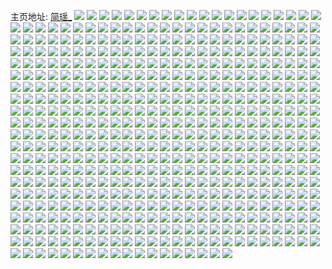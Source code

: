 主页地址: [简瑶_](https://weibo.com/u/2204021730) 
![](https://wx4.sinaimg.cn/mw2000/835eb3e2gy1g5ciz04fj4j215o3jihdv.jpg) 
![](https://wx4.sinaimg.cn/mw2000/835eb3e2gy1g5cj0kucewj215o730qvb.jpg) 
![](https://wx4.sinaimg.cn/mw2000/835eb3e2gy1g5cj1ikb1gj215o5wi4qt.jpg) 
![](https://wx4.sinaimg.cn/mw2000/835eb3e2gy1g5cjgpnnm9j215o3jihdv.jpg) 
![](https://wx4.sinaimg.cn/mw2000/835eb3e2gy1g5cjhhehxoj215o5wie86.jpg) 
![](https://wx4.sinaimg.cn/mw2000/835eb3e2gy1g5cjhwktffj22402401kz.jpg) 
![](https://wx4.sinaimg.cn/mw2000/835eb3e2gy1g5cji11sjoj20u00u0qre.jpg) 
![](https://wx4.sinaimg.cn/mw2000/835eb3e2gy1g5c3he47j6j22yo2yoqv6.jpg) 
![](https://wx4.sinaimg.cn/mw2000/835eb3e2gy1g5c3hmu6bkj2240240e81.jpg) 
![](https://wx4.sinaimg.cn/mw2000/835eb3e2gy1g5c3hy1nb8j2240240e82.jpg) 
![](https://wx4.sinaimg.cn/mw2000/835eb3e2gy1g5c3i5eyq2j2240240e82.jpg) 
![](https://wx4.sinaimg.cn/mw2000/835eb3e2gy1g5a1e1j3hyj20ek1o0kep.jpg) 
![](https://wx4.sinaimg.cn/mw2000/835eb3e2gy1g5a3wsjzvqj215o89i4qv.jpg) 
![](https://wx4.sinaimg.cn/mw2000/835eb3e2gy1g5a3xtzljej2240240hdt.jpg) 
![](https://wx4.sinaimg.cn/mw2000/835eb3e2gy1g5a45p1lkqj21o01o04qq.jpg) 
![](https://wx4.sinaimg.cn/mw2000/835eb3e2gy1g5a4785n7pj21o01o04qq.jpg) 
![](https://wx4.sinaimg.cn/mw2000/835eb3e2gy1g5anr39s6xj20u00u0n1q.jpg) 
![](https://wx4.sinaimg.cn/mw2000/835eb3e2gy1g5a491ntfnj2240240qv5.jpg) 
![](https://wx4.sinaimg.cn/mw2000/835eb3e2gy1g5a49yzwn1j2240240u0x.jpg) 
![](https://wx4.sinaimg.cn/mw2000/835eb3e2gy1g5a4jw1d45j21o01o0npe.jpg) 
![](https://wx4.sinaimg.cn/mw2000/835eb3e2gy1g59rxtnpmgj2240240b2a.jpg) 
![](https://wx4.sinaimg.cn/mw2000/835eb3e2gy1g59ryylkc1j2240240u0y.jpg) 
![](https://wx4.sinaimg.cn/mw2000/835eb3e2gy1g59rznj7xgj2240240e83.jpg) 
![](https://wx4.sinaimg.cn/mw2000/835eb3e2gy1g59s0ik3a8j2240240u0y.jpg) 
![](https://wx4.sinaimg.cn/mw2000/835eb3e2gy1g57wd789krj2240240hdt.jpg) 
![](https://wx4.sinaimg.cn/mw2000/835eb3e2gy1g57wd8hc0bj22402404q4.jpg) 
![](https://wx4.sinaimg.cn/mw2000/835eb3e2gy1g57wdafl3vj2240240kjl.jpg) 
![](https://wx4.sinaimg.cn/mw2000/835eb3e2gy1g57wdce4z6j2240240b29.jpg) 
![](https://wx4.sinaimg.cn/mw2000/835eb3e2gy1g57wdg9wl3j22402404qr.jpg) 
![](https://wx4.sinaimg.cn/mw2000/835eb3e2gy1g57wdkmsxrj2240240u0y.jpg) 
![](https://wx4.sinaimg.cn/mw2000/835eb3e2gy1g57wdnhdpyj2240240hdt.jpg) 
![](https://wx4.sinaimg.cn/mw2000/835eb3e2gy1g57wdqqp2dj2240240hdt.jpg) 
![](https://wx4.sinaimg.cn/mw2000/835eb3e2gy1g57wdw4bezj2240240e83.jpg) 
![](https://wx4.sinaimg.cn/mw2000/835eb3e2gy1g56g8ynfb6j2240240hdu.jpg) 
![](https://wx4.sinaimg.cn/mw2000/835eb3e2gy1g55k9mqw1aj2240240npf.jpg) 
![](https://wx4.sinaimg.cn/mw2000/835eb3e2gy1g54yn1vofij20u00u0ar7.jpg) 
![](https://wx4.sinaimg.cn/mw2000/835eb3e2gy1g534b0fex6j20u01t0kfm.jpg) 
![](https://wx4.sinaimg.cn/mw2000/835eb3e2gy1g51m86n21bj2240240npd.jpg) 
![](https://wx4.sinaimg.cn/mw2000/835eb3e2gy1g51m8791qlj2240240e81.jpg) 
![](https://wx4.sinaimg.cn/mw2000/835eb3e2gy1g4z4e37wi7j2240240npd.jpg) 
![](https://wx4.sinaimg.cn/mw2000/835eb3e2gy1g4z4e3sginj2240240kjl.jpg) 
![](https://wx4.sinaimg.cn/mw2000/835eb3e2gy1g4yh0b4tkej2240240kjl.jpg) 
![](https://wx4.sinaimg.cn/mw2000/835eb3e2gy1g4yh0eanxjj2240240kjl.jpg) 
![](https://wx4.sinaimg.cn/mw2000/835eb3e2gy1g4yh0fxttyj2240240npe.jpg) 
![](https://wx4.sinaimg.cn/mw2000/835eb3e2gy1g4yh0hknr1j2240240x6p.jpg) 
![](https://wx4.sinaimg.cn/mw2000/835eb3e2gy1g4yh0ixnacj2240240npe.jpg) 
![](https://wx4.sinaimg.cn/mw2000/835eb3e2gy1g4yh0jztg5j2240240kjl.jpg) 
![](https://wx4.sinaimg.cn/mw2000/835eb3e2gy1g4ux0bs0bhj22tc240e82.jpg) 
![](https://wx4.sinaimg.cn/mw2000/835eb3e2gy1g4ux0ckfgxj22tc2407wi.jpg) 
![](https://wx4.sinaimg.cn/mw2000/835eb3e2gy1g4rn92nemrj2175174x3f.jpg) 
![](https://wx4.sinaimg.cn/mw2000/835eb3e2gy1g4rn96kzudj20y11f0b29.jpg) 
![](https://wx4.sinaimg.cn/mw2000/835eb3e2gy1g4rnav03wpj22tc240qv8.jpg) 
![](https://wx4.sinaimg.cn/mw2000/835eb3e2gy1g4rnb6dg5fj22402407wh.jpg) 
![](https://wx4.sinaimg.cn/mw2000/835eb3e2gy1g4rncptrxwj215o3kce84.jpg) 
![](https://wx4.sinaimg.cn/mw2000/835eb3e2ly1g4rndgamfsj22402tchdu.jpg) 
![](https://wx4.sinaimg.cn/mw2000/835eb3e2ly1g4rndtf4i8j22tc2404qq.jpg) 
![](https://wx4.sinaimg.cn/mw2000/835eb3e2ly1g4rneqslv9j21o01o0e82.jpg) 
![](https://wx4.sinaimg.cn/mw2000/835eb3e2ly1g4rnfi5p14j22402401ky.jpg) 
![](https://wx4.sinaimg.cn/mw2000/835eb3e2ly1g4enqva956j20qn0gzmy2.jpg) 
![](https://wx4.sinaimg.cn/mw2000/835eb3e2ly1g4enqr30i1j20qo0gkq3p.jpg) 
![](https://wx4.sinaimg.cn/mw2000/835eb3e2gy1g4bck60t1wj2240240x6p.jpg) 
![](https://wx4.sinaimg.cn/mw2000/835eb3e2gy1g4bck6ym07j2240240npe.jpg) 
![](https://wx4.sinaimg.cn/mw2000/835eb3e2ly1g48wi5mn5hj2240240hdt.jpg) 
![](https://wx4.sinaimg.cn/mw2000/835eb3e2gy1g44ivuv1q7j2240240qv5.jpg) 
![](https://wx4.sinaimg.cn/mw2000/835eb3e2gy1g44ivw9w82j22402401ky.jpg) 
![](https://wx4.sinaimg.cn/mw2000/835eb3e2gy1g3fwhv5j08j20u00u0gpi.jpg) 
![](https://wx4.sinaimg.cn/mw2000/835eb3e2gy1g3f3mnx1snj2240240kjl.jpg) 
![](https://wx4.sinaimg.cn/mw2000/835eb3e2gy1g3f3n3dfiej20u00u0aes.jpg) 
![](https://wx4.sinaimg.cn/mw2000/835eb3e2ly1g30jejat8nj2240240u0x.jpg) 
![](https://wx4.sinaimg.cn/mw2000/835eb3e2ly1g30jek385zj2240240x6p.jpg) 
![](https://wx4.sinaimg.cn/mw2000/835eb3e2ly1g30jeld1rhj2240240b2a.jpg) 
![](https://wx4.sinaimg.cn/mw2000/835eb3e2ly1g30jemetu3j2240240qv6.jpg) 
![](https://wx4.sinaimg.cn/mw2000/835eb3e2ly1g30jenr0aoj2240240x6q.jpg) 
![](https://wx4.sinaimg.cn/mw2000/835eb3e2ly1g30jeosrrej2240240e81.jpg) 
![](https://wx4.sinaimg.cn/mw2000/835eb3e2ly1g30jeq3puoj2240240u0y.jpg) 
![](https://wx4.sinaimg.cn/mw2000/835eb3e2ly1g30jeredkrj22402404qr.jpg) 
![](https://wx4.sinaimg.cn/mw2000/835eb3e2ly1g30jfpp00bj20rs3xoqv6.jpg) 
![](https://wx4.sinaimg.cn/mw2000/835eb3e2gy1g2xz17oj9nj20u00u0q71.jpg) 
![](https://wx4.sinaimg.cn/mw2000/835eb3e2gy1g2xz1exkc6j20u0140434.jpg) 
![](https://wx4.sinaimg.cn/mw2000/835eb3e2gy1g2xz239xjkj20qo0qojw5.jpg) 
![](https://wx4.sinaimg.cn/mw2000/835eb3e2gy1g2e4lcmocrj22tc240kjm.jpg) 
![](https://wx4.sinaimg.cn/mw2000/835eb3e2gy1g21en8jtr0j22tc240b2c.jpg) 
![](https://wx4.sinaimg.cn/mw2000/835eb3e2gy1g21en9uz3kj22402tckjo.jpg) 
![](https://wx4.sinaimg.cn/mw2000/835eb3e2gy1g21enashs1j23y82yonpe.jpg) 
![](https://wx4.sinaimg.cn/mw2000/835eb3e2gy1g1d62oq2mxj23402c07qw.jpg) 
![](https://wx4.sinaimg.cn/mw2000/835eb3e2ly1g0xtkpccdaj22c02c0hdu.jpg) 
![](https://wx4.sinaimg.cn/mw2000/835eb3e2ly1g0xtksaoaij22c02c0npe.jpg) 
![](https://wx4.sinaimg.cn/mw2000/835eb3e2ly1g0xtkt2fiqj21zt1zt4qp.jpg) 
![](https://wx4.sinaimg.cn/mw2000/835eb3e2ly1g0xtktnnqnj216c0s4dst.jpg) 
![](https://wx4.sinaimg.cn/mw2000/835eb3e2ly1g0xtkuhvg5j22c02c0qv5.jpg) 
![](https://wx4.sinaimg.cn/mw2000/835eb3e2ly1g0xtkvgfttj22c02c0ayk.jpg) 
![](https://wx4.sinaimg.cn/mw2000/835eb3e2ly1g0xtkwrgikj22c02c0dye.jpg) 
![](https://wx4.sinaimg.cn/mw2000/835eb3e2ly1g0xtkxqjmtj21o027uhdd.jpg) 
![](https://wx4.sinaimg.cn/mw2000/835eb3e2ly1g0xtprdgtkj22c02c0b29.jpg) 
![](https://wx4.sinaimg.cn/mw2000/835eb3e2ly1g0wzj5nbagj224824h7g9.jpg) 
![](https://wx4.sinaimg.cn/mw2000/835eb3e2gy1g0r4b8l4zwj22c02c0e81.jpg) 
![](https://wx4.sinaimg.cn/mw2000/835eb3e2gy1g0r4b7kecvj23402c0u0x.jpg) 
![](https://wx4.sinaimg.cn/mw2000/835eb3e2gy1g0r4b9c9buj23402c01ky.jpg) 
![](https://wx4.sinaimg.cn/mw2000/835eb3e2gy1g0r4b9xty3j22c02c07wh.jpg) 
![](https://wx4.sinaimg.cn/mw2000/835eb3e2gy1g0op27va7ej20yi0iyjw2.jpg) 
![](https://wx4.sinaimg.cn/mw2000/835eb3e2gy1g0hodt4t7wj22c02c0npe.jpg) 
![](https://wx4.sinaimg.cn/mw2000/835eb3e2gy1g0gvtigqsvj21400u07wh.jpg) 
![](https://wx4.sinaimg.cn/mw2000/835eb3e2gy1fyaooch8ioj20m80m8gnb.jpg) 
![](https://wx4.sinaimg.cn/mw2000/835eb3e2gy1fxy0fnatj0j20sg11xnpd.jpg) 
![](https://wx4.sinaimg.cn/mw2000/835eb3e2gy1fxy0forf63j20sg1eke81.jpg) 
![](https://wx4.sinaimg.cn/mw2000/835eb3e2gy1fxy0fpshu7j20sg11x7wh.jpg) 
![](https://wx4.sinaimg.cn/mw2000/835eb3e2gy1fxy0fqfchdj20sg0lch5u.jpg) 
![](https://wx4.sinaimg.cn/mw2000/835eb3e2gy1fxy0fr5m8rj20sg11xb29.jpg) 
![](https://wx4.sinaimg.cn/mw2000/835eb3e2gy1fxy0flklokj20sg11xe81.jpg) 
![](https://wx4.sinaimg.cn/mw2000/835eb3e2gy1fxy0frtkouj20sg0sg1kx.jpg) 
![](https://wx4.sinaimg.cn/mw2000/835eb3e2gy1fxy0fsj1wfj20sg0sg4qp.jpg) 
![](https://wx4.sinaimg.cn/mw2000/835eb3e2gy1fxy0ftl4xpj20sg0sgb29.jpg) 
![](https://wx4.sinaimg.cn/mw2000/835eb3e2gy1fxsrhwb2hvj20sg11xkjl.jpg) 
![](https://wx4.sinaimg.cn/mw2000/835eb3e2gy1fxsrhwzaigj20sg0lcazc.jpg) 
![](https://wx4.sinaimg.cn/mw2000/835eb3e2gy1fxsrhxiqlwj20sg0lcqqu.jpg) 
![](https://wx4.sinaimg.cn/mw2000/835eb3e2gy1fxsrhu2qiij20sg0lcdul.jpg) 
![](https://wx4.sinaimg.cn/mw2000/835eb3e2gy1fxsri001u2j20sg0sg76c.jpg) 
![](https://wx4.sinaimg.cn/mw2000/835eb3e2gy1fxsrhxzgy2j20sg0sgh8j.jpg) 
![](https://wx4.sinaimg.cn/mw2000/835eb3e2gy1fxsrhyem8dj20sg0sg4ju.jpg) 
![](https://wx4.sinaimg.cn/mw2000/835eb3e2gy1fxsrhz0tpvj20sg1ekkjl.jpg) 
![](https://wx4.sinaimg.cn/mw2000/835eb3e2gy1fxsrhzqattj20sg1ekb29.jpg) 
![](https://wx4.sinaimg.cn/mw2000/835eb3e2gy1fxom6ig31qj22c02c0qv5.jpg) 
![](https://wx4.sinaimg.cn/mw2000/835eb3e2gy1fxguwhmpdkj22c0340b29.jpg) 
![](https://wx4.sinaimg.cn/mw2000/835eb3e2gy1fxguwiqshqj22c0340kjl.jpg) 
![](https://wx4.sinaimg.cn/mw2000/835eb3e2gy1fxguwgi2qbj22c03404qq.jpg) 
![](https://wx4.sinaimg.cn/mw2000/835eb3e2gy1fxa7lt86v5j22c02c04qp.jpg) 
![](https://wx4.sinaimg.cn/mw2000/835eb3e2gy1fxa7ls791bj22c02c07wh.jpg) 
![](https://wx4.sinaimg.cn/mw2000/835eb3e2gy1fxa7ltw03dj22c02c07wh.jpg) 
![](https://wx4.sinaimg.cn/mw2000/835eb3e2gy1fxa7lv2cylj22c02c07wh.jpg) 
![](https://wx4.sinaimg.cn/mw2000/835eb3e2gy1fxa7lw4jcfj23402c07wi.jpg) 
![](https://wx4.sinaimg.cn/mw2000/835eb3e2gy1fxa7ludewoj20yi12c4cr.jpg) 
![](https://wx4.sinaimg.cn/mw2000/835eb3e2gy1fwxan9bls6j20yi1pcx6w.jpg) 
![](https://wx4.sinaimg.cn/mw2000/835eb3e2gy1fwv3rh0ljgj23402c0e83.jpg) 
![](https://wx4.sinaimg.cn/mw2000/835eb3e2gy1fwv3rirzu1j23402c0hdu.jpg) 
![](https://wx4.sinaimg.cn/mw2000/835eb3e2gy1fwp6eo7aywj22c03401ky.jpg) 
![](https://wx4.sinaimg.cn/mw2000/835eb3e2gy1fwp6f6jogqj22c03404qp.jpg) 
![](https://wx4.sinaimg.cn/mw2000/835eb3e2gy1fw7tzwe2jaj22c02c07wi.jpg) 
![](https://wx4.sinaimg.cn/mw2000/835eb3e2gy1fw7tzxjuy5j22c02c0u0x.jpg) 
![](https://wx4.sinaimg.cn/mw2000/835eb3e2gy1fw7tzycolhj22c0340qv6.jpg) 
![](https://wx4.sinaimg.cn/mw2000/835eb3e2gy1fw7tzzarf3j22c03407wi.jpg) 
![](https://wx4.sinaimg.cn/mw2000/835eb3e2gy1fw7u0udr5ej22c02c0hdu.jpg) 
![](https://wx4.sinaimg.cn/mw2000/835eb3e2gy1fw7u0v85izj22c02c0b2a.jpg) 
![](https://wx4.sinaimg.cn/mw2000/835eb3e2gy1fw7jgn7q44j218w0u0gx7.jpg) 
![](https://wx4.sinaimg.cn/mw2000/835eb3e2gy1fw6vvp2pahj22c0340e83.jpg) 
![](https://wx4.sinaimg.cn/mw2000/835eb3e2gy1fw6vvqhtbij22c0340b2b.jpg) 
![](https://wx4.sinaimg.cn/mw2000/835eb3e2gy1fw6vvnnj27j22by2c0x6q.jpg) 
![](https://wx4.sinaimg.cn/mw2000/835eb3e2gy1fw3grhmr47j21sg1sgakp.jpg) 
![](https://wx4.sinaimg.cn/mw2000/835eb3e2gy1fw279k8trqj22c02c0x6p.jpg) 
![](https://wx4.sinaimg.cn/mw2000/835eb3e2gy1fw279lcu8ej22c02c0x6p.jpg) 
![](https://wx4.sinaimg.cn/mw2000/835eb3e2gy1fvw9p9jl3hj20u00u0q72.jpg) 
![](https://wx4.sinaimg.cn/mw2000/835eb3e2gy1fvw9pav6ftj22c02c01kx.jpg) 
![](https://wx4.sinaimg.cn/mw2000/835eb3e2gy1fvw9pcf5d5j20yi0yi7wh.jpg) 
![](https://wx4.sinaimg.cn/mw2000/835eb3e2gy1fvw9r9wuwej22c02c07wi.jpg) 
![](https://wx4.sinaimg.cn/mw2000/835eb3e2gy1fvw2hbtqoej20zk1er462.jpg) 
![](https://wx4.sinaimg.cn/mw2000/835eb3e2gy1fvvbprk37hj22c02c04qp.jpg) 
![](https://wx4.sinaimg.cn/mw2000/835eb3e2gy1fvvbptn900j22c02c01kx.jpg) 
![](https://wx4.sinaimg.cn/mw2000/835eb3e2gy1fvvbpwc60hj22c02c0e81.jpg) 
![](https://wx4.sinaimg.cn/mw2000/835eb3e2gy1fvvbq0tat0j22c02c07wi.jpg) 
![](https://wx4.sinaimg.cn/mw2000/835eb3e2gy1fvvbq4li3kj22bz2d3b2a.jpg) 
![](https://wx4.sinaimg.cn/mw2000/835eb3e2gy1fvvbq6je0kj22c02c0e81.jpg) 
![](https://wx4.sinaimg.cn/mw2000/835eb3e2gy1fvvbq8hmd4j22c02c0npd.jpg) 
![](https://wx4.sinaimg.cn/mw2000/835eb3e2gy1fvvbqbxph8j20rs1ko4qq.jpg) 
![](https://wx4.sinaimg.cn/mw2000/835eb3e2gy1fvvbppdb2pj22c03401l0.jpg) 
![](https://wx4.sinaimg.cn/mw2000/835eb3e2gy1fvubm631r8j20qo0ojtbx.jpg) 
![](https://wx4.sinaimg.cn/mw2000/835eb3e2gy1fvubm3m6ovj22c02c04qp.jpg) 
![](https://wx4.sinaimg.cn/mw2000/835eb3e2gy1fvubm5dowfj22c02c0b29.jpg) 
![](https://wx4.sinaimg.cn/mw2000/835eb3e2gy1fvubm2313xj22c02c07wh.jpg) 
![](https://wx4.sinaimg.cn/mw2000/835eb3e2gy1fvubm7rlhbj22c02c0u0x.jpg) 
![](https://wx4.sinaimg.cn/mw2000/835eb3e2gy1fvubm9szikj22c02c0x6p.jpg) 
![](https://wx4.sinaimg.cn/mw2000/835eb3e2gy1fvubmc4gi2j22c02c01ky.jpg) 
![](https://wx4.sinaimg.cn/mw2000/835eb3e2gy1fvubmsl3x3j22c02c0qv5.jpg) 
![](https://wx4.sinaimg.cn/mw2000/835eb3e2gy1fvubmh5x3ej22c02c07wi.jpg) 
![](https://wx4.sinaimg.cn/mw2000/835eb3e2gy1fvtxsx9un5j20rs1kob2a.jpg) 
![](https://wx4.sinaimg.cn/mw2000/835eb3e2gy1fvtxssqdutj20rs1koe82.jpg) 
![](https://wx4.sinaimg.cn/mw2000/835eb3e2gy1fvtxsvmr4ej20rs1ko4qq.jpg) 
![](https://wx4.sinaimg.cn/mw2000/835eb3e2gy1fvtxsz6mzaj20rs1ko4qq.jpg) 
![](https://wx4.sinaimg.cn/mw2000/835eb3e2gy1fvtxt2mc68j22bz2cc1kx.jpg) 
![](https://wx4.sinaimg.cn/mw2000/835eb3e2gy1fvtxt3wv3mj22c02c0b29.jpg) 
![](https://wx4.sinaimg.cn/mw2000/835eb3e2gy1fvtxt19omfj20rs1kox6p.jpg) 
![](https://wx4.sinaimg.cn/mw2000/835eb3e2gy1fvtxt63piaj20rs2d11kz.jpg) 
![](https://wx4.sinaimg.cn/mw2000/835eb3e2gy1fvtxt85pchj20rs2d1hdv.jpg) 
![](https://wx4.sinaimg.cn/mw2000/835eb3e2gy1fvrzwu44cxj20rs2bb000.jpg) 
![](https://wx4.sinaimg.cn/mw2000/835eb3e2gy1fvrzwxafbsj20rs334e84.jpg) 
![](https://wx4.sinaimg.cn/mw2000/835eb3e2gy1fvrzwz1wxjj20rs1cnx6p.jpg) 
![](https://wx4.sinaimg.cn/mw2000/835eb3e2gy1fvrzx0w9zjj20rs1jk4qq.jpg) 
![](https://wx4.sinaimg.cn/mw2000/835eb3e2gy1fvrzwqf1cmj20rs3dru10.jpg) 
![](https://wx4.sinaimg.cn/mw2000/835eb3e2gy1fvrzx7c7sej22c02c0qv5.jpg) 
![](https://wx4.sinaimg.cn/mw2000/835eb3e2gy1fvrzx9senmj22c02c0b1q.jpg) 
![](https://wx4.sinaimg.cn/mw2000/835eb3e2gy1fvs00398hfj22c02c0b29.jpg) 
![](https://wx4.sinaimg.cn/mw2000/835eb3e2gy1fvs005ldq2j21o027vqv7.jpg) 
![](https://wx4.sinaimg.cn/mw2000/835eb3e2gy1fvnw8uz4w0j22c02c0hdt.jpg) 
![](https://wx4.sinaimg.cn/mw2000/835eb3e2gy1fvlyut8bk0j22c02c0hdt.jpg) 
![](https://wx4.sinaimg.cn/mw2000/835eb3e2gy1fvborwj42tj222w22wx6p.jpg) 
![](https://wx4.sinaimg.cn/mw2000/835eb3e2gy1fvbot177lxj20u00u075i.jpg) 
![](https://wx4.sinaimg.cn/mw2000/835eb3e2gy1fv9e5ys33yj20yi0yi4qp.jpg) 
![](https://wx4.sinaimg.cn/mw2000/835eb3e2gy1fv730npf9rj22c02c01ky.jpg) 
![](https://wx4.sinaimg.cn/mw2000/835eb3e2gy1fv730ognusj22c02c0u0x.jpg) 
![](https://wx4.sinaimg.cn/mw2000/835eb3e2gy1fv730mxkxhj224h24hu0x.jpg) 
![](https://wx4.sinaimg.cn/mw2000/835eb3e2gy1fv730p8nlsj223h23hx6p.jpg) 
![](https://wx4.sinaimg.cn/mw2000/835eb3e2gy1fv03d8a4r8j225r1mc4qp.jpg) 
![](https://wx4.sinaimg.cn/mw2000/835eb3e2gy1fv03d91u0hj225r1mc1kx.jpg) 
![](https://wx4.sinaimg.cn/mw2000/835eb3e2gy1fv03da1t8dj22c02c0npd.jpg) 
![](https://wx4.sinaimg.cn/mw2000/835eb3e2gy1fv03dal53dj20zk0k042y.jpg) 
![](https://wx4.sinaimg.cn/mw2000/835eb3e2gy1fv03db5ed7j21mc1mcdxz.jpg) 
![](https://wx4.sinaimg.cn/mw2000/835eb3e2gy1fv03dhjjqlj20u00u07wh.jpg) 
![](https://wx4.sinaimg.cn/mw2000/835eb3e2gy1fuxhsc4hyjj20yi0wd4fh.jpg) 
![](https://wx4.sinaimg.cn/mw2000/835eb3e2gy1fuvdp1zzhjj22c02c01kz.jpg) 
![](https://wx4.sinaimg.cn/mw2000/835eb3e2gy1fuvdp3n0v5j22c02c0kjn.jpg) 
![](https://wx4.sinaimg.cn/mw2000/835eb3e2gy1fuvdp56ttkj22c0340hdv.jpg) 
![](https://wx4.sinaimg.cn/mw2000/835eb3e2gy1fuvdp6xaw3j22c0340x6p.jpg) 
![](https://wx4.sinaimg.cn/mw2000/835eb3e2gy1fuvdp84mj4j23402c0hdu.jpg) 
![](https://wx4.sinaimg.cn/mw2000/835eb3e2gy1fuvdp9mlbsj22c02c04qq.jpg) 
![](https://wx4.sinaimg.cn/mw2000/835eb3e2gy1fuvdpc359xj22c0340x6s.jpg) 
![](https://wx4.sinaimg.cn/mw2000/835eb3e2gy1fuvdpe8lv4j22c0340e82.jpg) 
![](https://wx4.sinaimg.cn/mw2000/835eb3e2gy1fuvdphyj5fj22c0340qv6.jpg) 
![](https://wx4.sinaimg.cn/mw2000/835eb3e2ly1fuqmda4hm1j23402c04op.jpg) 
![](https://wx4.sinaimg.cn/mw2000/835eb3e2ly1fuqmd86sn9j23402c0tu6.jpg) 
![](https://wx4.sinaimg.cn/mw2000/835eb3e2ly1fuqmdcg4iqj22c0340kb1.jpg) 
![](https://wx4.sinaimg.cn/mw2000/835eb3e2gy1fuo3tt53a8j20k00sd1kx.jpg) 
![](https://wx4.sinaimg.cn/mw2000/835eb3e2gy1fumcipq4xij22c0340kjm.jpg) 
![](https://wx4.sinaimg.cn/mw2000/835eb3e2gy1fuf4h8ctz7j22c02c01ky.jpg) 
![](https://wx4.sinaimg.cn/mw2000/835eb3e2gy1fuf4h8zli1j22c02c07wi.jpg) 
![](https://wx4.sinaimg.cn/mw2000/835eb3e2gy1fuf4h9pln4j22c02c0u0x.jpg) 
![](https://wx4.sinaimg.cn/mw2000/835eb3e2gy1fuf4hao8sxj22c02c07wi.jpg) 
![](https://wx4.sinaimg.cn/mw2000/835eb3e2gy1fuf4hbd4okj22c02c01ky.jpg) 
![](https://wx4.sinaimg.cn/mw2000/835eb3e2gy1fuf4h7i88aj22c02c0npd.jpg) 
![](https://wx4.sinaimg.cn/mw2000/835eb3e2gy1fudvr91903j22c02c0u0z.jpg) 
![](https://wx4.sinaimg.cn/mw2000/835eb3e2gy1fudvraf9fbj22c02c0b2c.jpg) 
![](https://wx4.sinaimg.cn/mw2000/835eb3e2gy1fucpyv7y9ij22c0340hdu.jpg) 
![](https://wx4.sinaimg.cn/mw2000/835eb3e2gy1fucpytthqpj22c0340kjm.jpg) 
![](https://wx4.sinaimg.cn/mw2000/835eb3e2gy1fucpywqc5qj22c0340e4t.jpg) 
![](https://wx4.sinaimg.cn/mw2000/835eb3e2gy1fu8541i87rj22c02c0hdt.jpg) 
![](https://wx4.sinaimg.cn/mw2000/835eb3e2gy1fu8546r4lmj22c02c0kjl.jpg) 
![](https://wx4.sinaimg.cn/mw2000/835eb3e2gy1fu854a8v4hj21xp1xp4qp.jpg) 
![](https://wx4.sinaimg.cn/mw2000/835eb3e2gy1fu4yn5mgvfj20yi0yi1kx.jpg) 
![](https://wx4.sinaimg.cn/mw2000/835eb3e2gy1ftw9dpkx2wj20vs0tywjh.jpg) 
![](https://wx4.sinaimg.cn/mw2000/835eb3e2gy1ftum2xq3irj20yi1a07wi.jpg) 
![](https://wx4.sinaimg.cn/mw2000/835eb3e2gy1ftlc7txjzej21bf0qo788.jpg) 
![](https://wx4.sinaimg.cn/mw2000/835eb3e2gy1fthdx4kcegj220r20r17x.jpg) 
![](https://wx4.sinaimg.cn/mw2000/835eb3e2gy1fthdx3dwqvj21pi1pin7d.jpg) 
![](https://wx4.sinaimg.cn/mw2000/835eb3e2gy1fthdx5jp24j22c02c0ni1.jpg) 
![](https://wx4.sinaimg.cn/mw2000/835eb3e2gy1ftc2ld1xczj21sg1sgnpf.jpg) 
![](https://wx4.sinaimg.cn/mw2000/835eb3e2gy1ftc2liahqpj21hf1z4qv7.jpg) 
![](https://wx4.sinaimg.cn/mw2000/835eb3e2gy1ftc2ln5438j21hf1z41l0.jpg) 
![](https://wx4.sinaimg.cn/mw2000/835eb3e2gy1ftc2loxmtgj21hf1z4b29.jpg) 
![](https://wx4.sinaimg.cn/mw2000/835eb3e2gy1ftc2lu47tcj21sg1sgb2c.jpg) 
![](https://wx4.sinaimg.cn/mw2000/835eb3e2gy1ftc2lv0ucjj21sg1sg4gm.jpg) 
![](https://wx4.sinaimg.cn/mw2000/835eb3e2gy1ftc2ofl8u3j20yi1pckjr.jpg) 
![](https://wx4.sinaimg.cn/mw2000/835eb3e2gy1ftc2ohxgucj20yi1jx4qq.jpg) 
![](https://wx4.sinaimg.cn/mw2000/835eb3e2gy1ftc2piyzvuj21mc1mcker.jpg) 
![](https://wx4.sinaimg.cn/mw2000/835eb3e2gy1ft9jgqhqqdj23402c0kjl.jpg) 
![](https://wx4.sinaimg.cn/mw2000/835eb3e2gy1ft9jgs2jsnj23402c0hdt.jpg) 
![](https://wx4.sinaimg.cn/mw2000/835eb3e2gy1ft9jgufatdj23402c0qv5.jpg) 
![](https://wx4.sinaimg.cn/mw2000/835eb3e2gy1ft9jgo5gk8j21sg1sge83.jpg) 
![](https://wx4.sinaimg.cn/mw2000/835eb3e2gy1ft9jkjkmq8j22c02c0e81.jpg) 
![](https://wx4.sinaimg.cn/mw2000/835eb3e2gy1ft9jkrbl8bj21mc1mc1kx.jpg) 
![](https://wx4.sinaimg.cn/mw2000/835eb3e2gy1ft8hrdtkknj22c02c0qv5.jpg) 
![](https://wx4.sinaimg.cn/mw2000/835eb3e2gy1ft4mgjlbg1j23402c0npe.jpg) 
![](https://wx4.sinaimg.cn/mw2000/835eb3e2gy1ft4mgzq8odj22c0340kjm.jpg) 
![](https://wx4.sinaimg.cn/mw2000/835eb3e2gy1ft4mjqwffbj22c02c07wh.jpg) 
![](https://wx4.sinaimg.cn/mw2000/835eb3e2gy1ft4mjp65a3j22c0340b2a.jpg) 
![](https://wx4.sinaimg.cn/mw2000/835eb3e2gy1ft4mjtanapj20yi1a0npd.jpg) 
![](https://wx4.sinaimg.cn/mw2000/835eb3e2gy1ft4mjuopa8j22c02c01kx.jpg) 
![](https://wx4.sinaimg.cn/mw2000/835eb3e2gy1ft0amofaj8j20yi0lfafo.jpg) 
![](https://wx4.sinaimg.cn/mw2000/835eb3e2gy1ft0amnqvb0j20yi1pcnpi.jpg) 
![](https://wx4.sinaimg.cn/mw2000/835eb3e2gy1ft0an336a9j20yi1pcdl6.jpg) 
![](https://wx4.sinaimg.cn/mw2000/835eb3e2gy1fstmkw1l2gj22c02c0b2f.jpg) 
![](https://wx4.sinaimg.cn/mw2000/835eb3e2gy1fsr9qg7rmrj23402c0b29.jpg) 
![](https://wx4.sinaimg.cn/mw2000/835eb3e2gy1fsm2jgkh6fj22c03401kx.jpg) 
![](https://wx4.sinaimg.cn/mw2000/835eb3e2gy1fsm2jjcfxzj22c0340x6p.jpg) 
![](https://wx4.sinaimg.cn/mw2000/835eb3e2gy1fsm2jl5usmj22c03404qp.jpg) 
![](https://wx4.sinaimg.cn/mw2000/835eb3e2gy1fsm2jefk9nj22c0340npe.jpg) 
![](https://wx4.sinaimg.cn/mw2000/835eb3e2gy1fsm2jnt645j22c0340qv5.jpg) 
![](https://wx4.sinaimg.cn/mw2000/835eb3e2gy1fsm2jpiu4ej22c0340hcv.jpg) 
![](https://wx4.sinaimg.cn/mw2000/835eb3e2gy1fsl8fkh3l3j22c02c0qqo.jpg) 
![](https://wx4.sinaimg.cn/mw2000/835eb3e2gy1fsl8f5xmf2j22c02c0u0x.jpg) 
![](https://wx4.sinaimg.cn/mw2000/835eb3e2gy1fsl8ff33n5j23402c0npe.jpg) 
![](https://wx4.sinaimg.cn/mw2000/835eb3e2gy1fsl8f8shdcj22c0340hdu.jpg) 
![](https://wx4.sinaimg.cn/mw2000/835eb3e2gy1fsl8fiozcrj22c0340u0y.jpg) 
![](https://wx4.sinaimg.cn/mw2000/835eb3e2gy1fsl8fc3h65j22c0340npe.jpg) 
![](https://wx4.sinaimg.cn/mw2000/835eb3e2gy1fshjo14pm1j22c02c0nnk.jpg) 
![](https://wx4.sinaimg.cn/mw2000/835eb3e2gy1fsfmyixvtuj21hf1z4qv7.jpg) 
![](https://wx4.sinaimg.cn/mw2000/835eb3e2gy1fsfmyt2hyaj21sg2dsb2e.jpg) 
![](https://wx4.sinaimg.cn/mw2000/835eb3e2gy1fsfmyaq3tqj22aw3401l0.jpg) 
![](https://wx4.sinaimg.cn/mw2000/835eb3e2gy1fsfn32xri9j213i13iage.jpg) 
![](https://wx4.sinaimg.cn/mw2000/835eb3e2gy1fsfmzratbyj22c02c0u0x.jpg) 
![](https://wx4.sinaimg.cn/mw2000/835eb3e2gy1fsfmyc90g7j21mc1mcni3.jpg) 
![](https://wx4.sinaimg.cn/mw2000/835eb3e2gy1fsfn0q7n8yj20u0140tdc.jpg) 
![](https://wx4.sinaimg.cn/mw2000/835eb3e2gy1fsfmycv547j20u014044e.jpg) 
![](https://wx4.sinaimg.cn/mw2000/835eb3e2gy1fsfmzru8gtj20ku0kuq5p.jpg) 
![](https://wx4.sinaimg.cn/mw2000/835eb3e2gy1frzcc86rn0j22c02c0hdt.jpg) 
![](https://wx4.sinaimg.cn/mw2000/835eb3e2gy1frzcca7y0wj22c02c01ky.jpg) 
![](https://wx4.sinaimg.cn/mw2000/835eb3e2gy1frzcccldx4j22c02c04qq.jpg) 
![](https://wx4.sinaimg.cn/mw2000/835eb3e2gy1frzccea7olj22c02c0kjl.jpg) 
![](https://wx4.sinaimg.cn/mw2000/835eb3e2gy1frzcc65hvdj22c02c0qv5.jpg) 
![](https://wx4.sinaimg.cn/mw2000/835eb3e2gy1frzcchu3tfj22c02c07wi.jpg) 
![](https://wx4.sinaimg.cn/mw2000/835eb3e2gy1frzccjlgmsj22c02c04qq.jpg) 
![](https://wx4.sinaimg.cn/mw2000/835eb3e2gy1frzcclkpn4j22c02c0u0x.jpg) 
![](https://wx4.sinaimg.cn/mw2000/835eb3e2gy1frzccmznzfj22c02c0qv5.jpg) 
![](https://wx4.sinaimg.cn/mw2000/835eb3e2gy1fryy8e9npjj20sg0sgq6j.jpg) 
![](https://wx4.sinaimg.cn/mw2000/835eb3e2gy1frx4iidtbpj21mc25r4qp.jpg) 
![](https://wx4.sinaimg.cn/mw2000/835eb3e2gy1frx4izeab6j21e0140gyi.jpg) 
![](https://wx4.sinaimg.cn/mw2000/835eb3e2gy1frx4iyog2oj22c02c0x6p.jpg) 
![](https://wx4.sinaimg.cn/mw2000/835eb3e2gy1frx4wz7gfmj22c02c0x6p.jpg) 
![](https://wx4.sinaimg.cn/mw2000/835eb3e2gy1frx4zj4tv2j20np0noaax.jpg) 
![](https://wx4.sinaimg.cn/mw2000/835eb3e2gy1frx4x0b8nyj22c02c01kx.jpg) 
![](https://wx4.sinaimg.cn/mw2000/835eb3e2gy1frx4x2mdgij22c02c0kjl.jpg) 
![](https://wx4.sinaimg.cn/mw2000/835eb3e2gy1frx4wwnddlj22c02c0kjl.jpg) 
![](https://wx4.sinaimg.cn/mw2000/835eb3e2gy1frx4x5mezyj22c02c0kjm.jpg) 
![](https://wx4.sinaimg.cn/mw2000/835eb3e2gy1frvy0idj9vj22c02c01ky.jpg) 
![](https://wx4.sinaimg.cn/mw2000/835eb3e2gy1frvy0knvm0j22c02c0qv5.jpg) 
![](https://wx4.sinaimg.cn/mw2000/835eb3e2gy1frvy0mwd3zj22c02c04qq.jpg) 
![](https://wx4.sinaimg.cn/mw2000/835eb3e2gy1frvy0p75c2j22c0340x6p.jpg) 
![](https://wx4.sinaimg.cn/mw2000/835eb3e2gy1frvy0rih0dj22c03404qq.jpg) 
![](https://wx4.sinaimg.cn/mw2000/835eb3e2gy1frvy0gaz6gj20u01hcwud.jpg) 
![](https://wx4.sinaimg.cn/mw2000/835eb3e2gy1frtmxuc3z4j22c02c0u0y.jpg) 
![](https://wx4.sinaimg.cn/mw2000/835eb3e2gy1frq7rc06l2j21w62iohcc.jpg) 
![](https://wx4.sinaimg.cn/mw2000/835eb3e2gy1frq7wmumsxj217f17fdqe.jpg) 
![](https://wx4.sinaimg.cn/mw2000/835eb3e2gy1frp5acraohj21hc1z4hdt.jpg) 
![](https://wx4.sinaimg.cn/mw2000/835eb3e2gy1frp5aecr3ij21hc1z4e81.jpg) 
![](https://wx4.sinaimg.cn/mw2000/835eb3e2gy1frp5afytayj21hc1z4hdt.jpg) 
![](https://wx4.sinaimg.cn/mw2000/835eb3e2gy1frp5aotil3j21hc1hcqv6.jpg) 
![](https://wx4.sinaimg.cn/mw2000/835eb3e2gy1frp5aign9ij22c02c01ky.jpg) 
![](https://wx4.sinaimg.cn/mw2000/835eb3e2gy1frp5alyfm1j21hc1hce82.jpg) 
![](https://wx4.sinaimg.cn/mw2000/835eb3e2gy1frp5aj3qjmj20yi0yitef.jpg) 
![](https://wx4.sinaimg.cn/mw2000/835eb3e2gy1frp5arkp5aj212y12vwtg.jpg) 
![](https://wx4.sinaimg.cn/mw2000/835eb3e2gy1frp5aqnmagj21hc1z4e81.jpg) 
![](https://wx4.sinaimg.cn/mw2000/835eb3e2gy1fro0tlx5vgj20rs36tnpi.jpg) 
![](https://wx4.sinaimg.cn/mw2000/835eb3e2gy1fro0ttpk7aj20rs3fynph.jpg) 
![](https://wx4.sinaimg.cn/mw2000/835eb3e2gy1fro0tedr6aj20u00u0tht.jpg) 
![](https://wx4.sinaimg.cn/mw2000/835eb3e2gy1fro0tylt77j21sg2ds4qp.jpg) 
![](https://wx4.sinaimg.cn/mw2000/835eb3e2gy1fro0u2su6tj22as2twnpf.jpg) 
![](https://wx4.sinaimg.cn/mw2000/835eb3e2gy1fro0vrv6l0j20yi1pcay1.jpg) 
![](https://wx4.sinaimg.cn/mw2000/835eb3e2gy1frmd0ty39ej22io2iou0y.jpg) 
![](https://wx4.sinaimg.cn/mw2000/835eb3e2gy1frmd0w503tj22io2io1ky.jpg) 
![](https://wx4.sinaimg.cn/mw2000/835eb3e2gy1frmd0yyiqtj22io2io7wi.jpg) 
![](https://wx4.sinaimg.cn/mw2000/835eb3e2gy1frmd11ilosj22io2io7wi.jpg) 
![](https://wx4.sinaimg.cn/mw2000/835eb3e2gy1frmd14cbzej22io2iox6p.jpg) 
![](https://wx4.sinaimg.cn/mw2000/835eb3e2gy1frmd16zwwfj22io2io7wi.jpg) 
![](https://wx4.sinaimg.cn/mw2000/835eb3e2gy1frmd19g55fj22io2io7wi.jpg) 
![](https://wx4.sinaimg.cn/mw2000/835eb3e2gy1frmd1bx63qj22io2io1ky.jpg) 
![](https://wx4.sinaimg.cn/mw2000/835eb3e2gy1frmd1ebye6j22io2io7wi.jpg) 
![](https://wx4.sinaimg.cn/mw2000/835eb3e2gy1frh4g3pf9bj20rs55whe0.jpg) 
![](https://wx4.sinaimg.cn/mw2000/835eb3e2gy1frh4g8xhdyj20xc18e7wi.jpg) 
![](https://wx4.sinaimg.cn/mw2000/835eb3e2gy1frh4fvjoq5j20rs5f47wo.jpg) 
![](https://wx4.sinaimg.cn/mw2000/835eb3e2gy1frh4gliq7aj20rs4ornph.jpg) 
![](https://wx4.sinaimg.cn/mw2000/835eb3e2gy1frh4h95rcij21e0140gyi.jpg) 
![](https://wx4.sinaimg.cn/mw2000/835eb3e2gy1frh4gqr35yj20qo5nwe82.jpg) 
![](https://wx4.sinaimg.cn/mw2000/835eb3e2gy1frh4gvhah9j20xc18e4qq.jpg) 
![](https://wx4.sinaimg.cn/mw2000/835eb3e2gy1frh4h2binyj22c0340e83.jpg) 
![](https://wx4.sinaimg.cn/mw2000/835eb3e2gy1frh4h5m3wcj22c0340b29.jpg) 
![](https://wx4.sinaimg.cn/mw2000/835eb3e2gy1frflxec8s5j22c02c01kx.jpg) 
![](https://wx4.sinaimg.cn/mw2000/835eb3e2gy1frflxlun92j22io2iou0x.jpg) 
![](https://wx4.sinaimg.cn/mw2000/835eb3e2gy1frflxqu93qj22io2ioqv5.jpg) 
![](https://wx4.sinaimg.cn/mw2000/835eb3e2gy1frflxvedurj22io2ioqv5.jpg) 
![](https://wx4.sinaimg.cn/mw2000/835eb3e2gy1frflxa7n57j22io2ionpd.jpg) 
![](https://wx4.sinaimg.cn/mw2000/835eb3e2gy1frflxz7cvcj22io2ionpd.jpg) 
![](https://wx4.sinaimg.cn/mw2000/835eb3e2gy1frfly2qhykj22io2iokjl.jpg) 
![](https://wx4.sinaimg.cn/mw2000/835eb3e2gy1frfly732xnj22io2io4qr.jpg) 
![](https://wx4.sinaimg.cn/mw2000/835eb3e2gy1frflyd3m0zj22io2ioqv6.jpg) 
![](https://wx4.sinaimg.cn/mw2000/835eb3e2gy1frb8lwea6fj21w02iohdz.jpg) 
![](https://wx4.sinaimg.cn/mw2000/835eb3e2gy1frb8mq2kkuj21w02iox6u.jpg) 
![](https://wx4.sinaimg.cn/mw2000/835eb3e2gy1fr7u6kydvwj21mc1mcqqe.jpg) 
![](https://wx4.sinaimg.cn/mw2000/835eb3e2gy1fr7u6jtqylj21mc1mc1kx.jpg) 
![](https://wx4.sinaimg.cn/mw2000/835eb3e2gy1fr7u6lqqlij20u0140gyd.jpg) 
![](https://wx4.sinaimg.cn/mw2000/835eb3e2gy1fr7u6mt9uij21hg1z44qp.jpg) 
![](https://wx4.sinaimg.cn/mw2000/835eb3e2gy1fr66rhpteoj22c02c0u0x.jpg) 
![](https://wx4.sinaimg.cn/mw2000/835eb3e2gy1fr66ris7whj22c02c01kx.jpg) 
![](https://wx4.sinaimg.cn/mw2000/835eb3e2gy1fr66rezo8pj22c02c0kjl.jpg) 
![](https://wx4.sinaimg.cn/mw2000/835eb3e2gy1fr66rkl5bxj22c02c0kjl.jpg) 
![](https://wx4.sinaimg.cn/mw2000/835eb3e2gy1fr0o9nxg7aj22c02c01ky.jpg) 
![](https://wx4.sinaimg.cn/mw2000/835eb3e2gy1fr0o9pzy8mj22c02c0hdt.jpg) 
![](https://wx4.sinaimg.cn/mw2000/835eb3e2gy1fr0o9rzjrlj22c02c0kjl.jpg) 
![](https://wx4.sinaimg.cn/mw2000/835eb3e2gy1fr0o9la3wfj22c02c0hdu.jpg) 
![](https://wx4.sinaimg.cn/mw2000/835eb3e2gy1fr0o9vaznlj22c03407wj.jpg) 
![](https://wx4.sinaimg.cn/mw2000/835eb3e2gy1fr0o9xia65j21sg1sg7wh.jpg) 
![](https://wx4.sinaimg.cn/mw2000/835eb3e2gy1fr0o9zggv6j21sg1sg7wh.jpg) 
![](https://wx4.sinaimg.cn/mw2000/835eb3e2gy1fr0oa1rh3uj22c02c0qv6.jpg) 
![](https://wx4.sinaimg.cn/mw2000/835eb3e2gy1fr0oa3werwj22c02c0x6p.jpg) 
![](https://wx4.sinaimg.cn/mw2000/835eb3e2gy1fqziq0vbe4j22c02c0e82.jpg) 
![](https://wx4.sinaimg.cn/mw2000/835eb3e2gy1fqziq2krkfj22c02c0e81.jpg) 
![](https://wx4.sinaimg.cn/mw2000/835eb3e2gy1fqziq4d9lrj22c02c0u0x.jpg) 
![](https://wx4.sinaimg.cn/mw2000/835eb3e2gy1fqziq65slej22c02c01ky.jpg) 
![](https://wx4.sinaimg.cn/mw2000/835eb3e2gy1fqziq89bl4j22c02c01ky.jpg) 
![](https://wx4.sinaimg.cn/mw2000/835eb3e2gy1fqzipyocv4j22c02c0e82.jpg) 
![](https://wx4.sinaimg.cn/mw2000/835eb3e2gy1fqziqa1av6j22c02c0x6p.jpg) 
![](https://wx4.sinaimg.cn/mw2000/835eb3e2gy1fqyzt2c3fij22c02c01kx.jpg) 
![](https://wx4.sinaimg.cn/mw2000/835eb3e2gy1fqyzt0ky2yj23402c0b0s.jpg) 
![](https://wx4.sinaimg.cn/mw2000/835eb3e2gy1fqyzt3l93vj22c02c0nnj.jpg) 
![](https://wx4.sinaimg.cn/mw2000/835eb3e2gy1fqyzt6dxt9j23402c0e81.jpg) 
![](https://wx4.sinaimg.cn/mw2000/835eb3e2gy1fqyga3v301j22c02c0b29.jpg) 
![](https://wx4.sinaimg.cn/mw2000/835eb3e2gy1fqyga6587kj22c02c0kjl.jpg) 
![](https://wx4.sinaimg.cn/mw2000/835eb3e2gy1fqyhw7ep7xj22vd2c0hdu.jpg) 
![](https://wx4.sinaimg.cn/mw2000/835eb3e2gy1fqyga88ogcj22c02c0kjl.jpg) 
![](https://wx4.sinaimg.cn/mw2000/835eb3e2gy1fqyga9halgj22c02c04qp.jpg) 
![](https://wx4.sinaimg.cn/mw2000/835eb3e2gy1fqygabn03bj20rs1lxnpd.jpg) 
![](https://wx4.sinaimg.cn/mw2000/835eb3e2gy1fqyga2w4i2j20rs15otqw.jpg) 
![](https://wx4.sinaimg.cn/mw2000/835eb3e2gy1fqygad82x7j22c02c0hdt.jpg) 
![](https://wx4.sinaimg.cn/mw2000/835eb3e2gy1fqygai25wyj22c02c04qp.jpg) 
![](https://wx4.sinaimg.cn/mw2000/835eb3e2gy1fquudyigz9j225r1mc7oc.jpg) 
![](https://wx4.sinaimg.cn/mw2000/835eb3e2gy1fqlihe5ptej2140140tpj.jpg) 
![](https://wx4.sinaimg.cn/mw2000/835eb3e2gy1fqlanplhu8j22c02c0x6q.jpg) 
![](https://wx4.sinaimg.cn/mw2000/835eb3e2gy1fqlanr2eq9j23402c0e82.jpg) 
![](https://wx4.sinaimg.cn/mw2000/835eb3e2gy1fqlano2kddj22c02c0u0y.jpg) 
![](https://wx4.sinaimg.cn/mw2000/835eb3e2gy1fqecichi86j22c02c0e83.jpg) 
![](https://wx4.sinaimg.cn/mw2000/835eb3e2gy1fqecil6r2bj22c02c07wj.jpg) 
![](https://wx4.sinaimg.cn/mw2000/835eb3e2gy1fqeci3rllnj22c02c0qv6.jpg) 
![](https://wx4.sinaimg.cn/mw2000/835eb3e2gy1fqecirolnsj22c02c0e82.jpg) 
![](https://wx4.sinaimg.cn/mw2000/835eb3e2gy1fqecj0o2fij22c02c0kjn.jpg) 
![](https://wx4.sinaimg.cn/mw2000/835eb3e2gy1fqecj1yir0j21b91b9gzo.jpg) 
![](https://wx4.sinaimg.cn/mw2000/835eb3e2gy1fqdqivv6nvj20rs392qv7.jpg) 
![](https://wx4.sinaimg.cn/mw2000/835eb3e2gy1fqdqjnon3xj20rs3mku10.jpg) 
![](https://wx4.sinaimg.cn/mw2000/835eb3e2gy1fqdqkj2gu8j20rs475qv9.jpg) 
![](https://wx4.sinaimg.cn/mw2000/835eb3e2gy1fqdqkvp6smj20qo7fm7wi.jpg) 
![](https://wx4.sinaimg.cn/mw2000/835eb3e2gy1fqdqlcxkh4j22io2ioe81.jpg) 
![](https://wx4.sinaimg.cn/mw2000/835eb3e2gy1fqdqicxqjwj22io2io4qp.jpg) 
![](https://wx4.sinaimg.cn/mw2000/835eb3e2gy1fqdqlmkh7uj22io2io4qp.jpg) 
![](https://wx4.sinaimg.cn/mw2000/835eb3e2gy1fqdqlvwdpcj22c02c0npd.jpg) 
![](https://wx4.sinaimg.cn/mw2000/835eb3e2gy1fqdqm1v6mjj22io2io7wh.jpg) 
![](https://wx4.sinaimg.cn/mw2000/835eb3e2gy1fqb9ahba7wj22c02c0kjl.jpg) 
![](https://wx4.sinaimg.cn/mw2000/835eb3e2gy1fqb9alrm6wj21w01w07wh.jpg) 
![](https://wx4.sinaimg.cn/mw2000/835eb3e2gy1fqb9acjygbj21w01w04qp.jpg) 
![](https://wx4.sinaimg.cn/mw2000/835eb3e2gy1fqb9app8ptj21w01w07wh.jpg) 
![](https://wx4.sinaimg.cn/mw2000/835eb3e2gy1fqb9avhpsnj21w01w04qp.jpg) 
![](https://wx4.sinaimg.cn/mw2000/835eb3e2gy1fqb9b02x9aj22c02c0b29.jpg) 
![](https://wx4.sinaimg.cn/mw2000/835eb3e2gy1fqaa154qdhj22c02c0kjl.jpg) 
![](https://wx4.sinaimg.cn/mw2000/835eb3e2gy1fqaa1ardafj22c02c0hdu.jpg) 
![](https://wx4.sinaimg.cn/mw2000/835eb3e2gy1fqaa1bqj5nj20u00u4amq.jpg) 
![](https://wx4.sinaimg.cn/mw2000/835eb3e2gy1fqaa1cf0kjj20u00u4k0w.jpg) 
![](https://wx4.sinaimg.cn/mw2000/835eb3e2gy1fqaa1e8ci0j2140140dzw.jpg) 
![](https://wx4.sinaimg.cn/mw2000/835eb3e2gy1fqaa11c8lbj2140140k52.jpg) 
![](https://wx4.sinaimg.cn/mw2000/835eb3e2gy1fq5iesakoyj20lm08hmyb.jpg) 
![](https://wx4.sinaimg.cn/mw2000/835eb3e2gy1fpttkykmulj22c02c0kjl.jpg) 
![](https://wx4.sinaimg.cn/mw2000/835eb3e2gy1fpttl0s738j22c02c0qv5.jpg) 
![](https://wx4.sinaimg.cn/mw2000/835eb3e2gy1fppagkoj3xj22c02c04qq.jpg) 
![](https://wx4.sinaimg.cn/mw2000/835eb3e2gy1fpozq027v6j21mc1mc7k7.jpg) 
![](https://wx4.sinaimg.cn/mw2000/835eb3e2gy1fpnqwxvafbj23402c0e82.jpg) 
![](https://wx4.sinaimg.cn/mw2000/835eb3e2gy1fpnqwuwngpj22c02c0b2d.jpg) 
![](https://wx4.sinaimg.cn/mw2000/835eb3e2gy1fpn2tm8w0oj23402c0qv7.jpg) 
![](https://wx4.sinaimg.cn/mw2000/835eb3e2gy1fpn2uicoqgj20qo0qono9.jpg) 
![](https://wx4.sinaimg.cn/mw2000/835eb3e2gy1fpn2trebpyj21o027wws8.jpg) 
![](https://wx4.sinaimg.cn/mw2000/835eb3e2gy1fpn2th4n84j20ku4b2hdw.jpg) 
![](https://wx4.sinaimg.cn/mw2000/835eb3e2gy1fpn2tuh6gnj22c02c0qv6.jpg) 
![](https://wx4.sinaimg.cn/mw2000/835eb3e2gy1fpn2twu5wij21o027wh1h.jpg) 
![](https://wx4.sinaimg.cn/mw2000/835eb3e2gy1fpkcmuhdukj23402c0e84.jpg) 
![](https://wx4.sinaimg.cn/mw2000/835eb3e2gy1fpkcnhyrbtj22c03407wj.jpg) 
![](https://wx4.sinaimg.cn/mw2000/835eb3e2gy1fpkcm71kd2j22c0340b2e.jpg) 
![](https://wx4.sinaimg.cn/mw2000/835eb3e2gy1fpkcnyy2xmj23402c0qv8.jpg) 
![](https://wx4.sinaimg.cn/mw2000/835eb3e2gy1fpkcon0hqoj23402c0npf.jpg) 
![](https://wx4.sinaimg.cn/mw2000/835eb3e2gy1fpkcoqkaz4j21o027wwv1.jpg) 
![](https://wx4.sinaimg.cn/mw2000/835eb3e2gy1fpgqx7p7lvj20ku689u13.jpg) 
![](https://wx4.sinaimg.cn/mw2000/835eb3e2gy1fpgqx4epzuj21sg2dsnpj.jpg) 
![](https://wx4.sinaimg.cn/mw2000/835eb3e2gy1fpgqx0xvyej20ku4bo4qt.jpg) 
![](https://wx4.sinaimg.cn/mw2000/835eb3e2gy1fpgqxafas6j229e30mnpe.jpg) 
![](https://wx4.sinaimg.cn/mw2000/835eb3e2gy1fpgqxceuslj22c02c0x6p.jpg) 
![](https://wx4.sinaimg.cn/mw2000/835eb3e2gy1fpgqy91r9gj22c02c01kx.jpg) 
![](https://wx4.sinaimg.cn/mw2000/835eb3e2gy1fpabi9fu2dj22c02c07wj.jpg) 
![](https://wx4.sinaimg.cn/mw2000/835eb3e2gy1fp8kr5nrzdj23402c0arj.jpg) 
![](https://wx4.sinaimg.cn/mw2000/835eb3e2gy1fp8ksjwcemj23402c0h6o.jpg) 
![](https://wx4.sinaimg.cn/mw2000/835eb3e2gy1fopnluy39zj20u0140n38.jpg) 
![](https://wx4.sinaimg.cn/mw2000/835eb3e2gy1fol242ef29j22c02c0b2a.jpg) 
![](https://wx4.sinaimg.cn/mw2000/835eb3e2gy1fol244w726j22c02c01kz.jpg) 
![](https://wx4.sinaimg.cn/mw2000/835eb3e2gy1fol2406ye2j22c02c04qq.jpg) 
![](https://wx4.sinaimg.cn/mw2000/835eb3e2gy1fojlpv3794j21120kuqv5.jpg) 
![](https://wx4.sinaimg.cn/mw2000/835eb3e2gy1foj9dm9fu7j21o027wtyu.jpg) 
![](https://wx4.sinaimg.cn/mw2000/835eb3e2gy1foj9dnhwwwj21o027wb04.jpg) 
![](https://wx4.sinaimg.cn/mw2000/835eb3e2gy1foh9s6kofaj22c02c0kjm.jpg) 
![](https://wx4.sinaimg.cn/mw2000/835eb3e2gy1foh9s8g88ij22c02c0kjm.jpg) 
![](https://wx4.sinaimg.cn/mw2000/835eb3e2gy1fogfqglpolj22c02c0kjm.jpg) 
![](https://wx4.sinaimg.cn/mw2000/835eb3e2gy1fogfqjnyx0j21sg1sg7wh.jpg) 
![](https://wx4.sinaimg.cn/mw2000/835eb3e2gy1fog3ik4si9j21120kue81.jpg) 
![](https://wx4.sinaimg.cn/mw2000/835eb3e2gy1fog3ibvaolj21120ku1ky.jpg) 
![](https://wx4.sinaimg.cn/mw2000/835eb3e2gy1fofxbpq2xpj22c02c0u0z.jpg) 
![](https://wx4.sinaimg.cn/mw2000/835eb3e2ly1focva4d7roj22c02c07wh.jpg) 
![](https://wx4.sinaimg.cn/mw2000/835eb3e2ly1focvab1019j22c02c04qp.jpg) 
![](https://wx4.sinaimg.cn/mw2000/835eb3e2ly1focva7ea0wj22c02c04qp.jpg) 
![](https://wx4.sinaimg.cn/mw2000/835eb3e2ly1focvanml9lj22c02c07wl.jpg) 
![](https://wx4.sinaimg.cn/mw2000/835eb3e2ly1focvat4wf1j22c02c0hdt.jpg) 
![](https://wx4.sinaimg.cn/mw2000/835eb3e2ly1focvawv8eqj22c02c0qv5.jpg) 
![](https://wx4.sinaimg.cn/mw2000/835eb3e2ly1focvb00ifmj22c02c07wh.jpg) 
![](https://wx4.sinaimg.cn/mw2000/835eb3e2ly1focva1qq8sj22c02c0e81.jpg) 
![](https://wx4.sinaimg.cn/mw2000/835eb3e2ly1focvb582g7j22c02c01ky.jpg) 
![](https://wx4.sinaimg.cn/mw2000/835eb3e2gy1fo9hovn9msj22c02c0h79.jpg) 
![](https://wx4.sinaimg.cn/mw2000/835eb3e2gy1fo9hpk0407j22c02c0tyi.jpg) 
![](https://wx4.sinaimg.cn/mw2000/835eb3e2gy1fo9hojo982j22x42c0npg.jpg) 
![](https://wx4.sinaimg.cn/mw2000/835eb3e2gy1fo7o4vlyijj20rs4cob2d.jpg) 
![](https://wx4.sinaimg.cn/mw2000/835eb3e2gy1fo7o4zahjbj20rs4av1l1.jpg) 
![](https://wx4.sinaimg.cn/mw2000/835eb3e2gy1fo7o55vf3cj20rs63rx6u.jpg) 
![](https://wx4.sinaimg.cn/mw2000/835eb3e2gy1fo7o591zyjj20rs4czkjn.jpg) 
![](https://wx4.sinaimg.cn/mw2000/835eb3e2gy1fo7o5i7rsoj21sg2ds4qq.jpg) 
![](https://wx4.sinaimg.cn/mw2000/835eb3e2gy1fo7o5fhr5pj20rs4czb2b.jpg) 
![](https://wx4.sinaimg.cn/mw2000/835eb3e2gy1fo7oeybu4aj20rs3341cs.jpg) 
![](https://wx4.sinaimg.cn/mw2000/835eb3e2gy1fo7obufocxj20rs3uwnpf.jpg) 
![](https://wx4.sinaimg.cn/mw2000/835eb3e2gy1fo7obyay6mj20rs51f7wk.jpg) 
![](https://wx4.sinaimg.cn/mw2000/835eb3e2gy1fo5br47whlj22io2iob2b.jpg) 
![](https://wx4.sinaimg.cn/mw2000/835eb3e2gy1fo5brsvuetj22io2iou0y.jpg) 
![](https://wx4.sinaimg.cn/mw2000/835eb3e2gy1fo5bs8jyxlj22io2iob2b.jpg) 
![](https://wx4.sinaimg.cn/mw2000/835eb3e2gy1fo5bqp6ikdj22io2io1kx.jpg) 
![](https://wx4.sinaimg.cn/mw2000/835eb3e2gy1fo5bsjezbxj22io2io7wi.jpg) 
![](https://wx4.sinaimg.cn/mw2000/835eb3e2gy1fo5brgbzzsj22c02c0u0y.jpg) 
![](https://wx4.sinaimg.cn/mw2000/835eb3e2gy1fo5bsycw5pj22c02c01kz.jpg) 
![](https://wx4.sinaimg.cn/mw2000/835eb3e2gy1fo5btfwib6j22x42c0npg.jpg) 
![](https://wx4.sinaimg.cn/mw2000/835eb3e2gy1fo5btpuj82j22c02c0x6q.jpg) 
![](https://wx4.sinaimg.cn/mw2000/835eb3e2gy1fo2h61ldgsj22c02c07wh.jpg) 
![](https://wx4.sinaimg.cn/mw2000/835eb3e2gy1fo2h639r2hj22c02c0kjl.jpg) 
![](https://wx4.sinaimg.cn/mw2000/835eb3e2gy1fo2h64n043j22c02c07wh.jpg) 
![](https://wx4.sinaimg.cn/mw2000/835eb3e2gy1fo2h66jx52j22c02c0hdt.jpg) 
![](https://wx4.sinaimg.cn/mw2000/835eb3e2ly1fnxra12eyej20dw09qq7p.jpg) 
![](https://wx4.sinaimg.cn/mw2000/835eb3e2ly1fnwtqkzi11j20yi1pc4qx.jpg) 
![](https://wx4.sinaimg.cn/mw2000/835eb3e2ly1fnv65uqk3dj20dw09qjus.jpg) 
![](https://wx4.sinaimg.cn/mw2000/835eb3e2ly1fntfh1fe5pj2032036dfx.jpg) 
![](https://wx4.sinaimg.cn/mw2000/835eb3e2gy1fnrn5h4ta7j22c02bqhdt.jpg) 
![](https://wx4.sinaimg.cn/mw2000/835eb3e2gy1fnqwk1usopj22c02c0kjl.jpg) 
